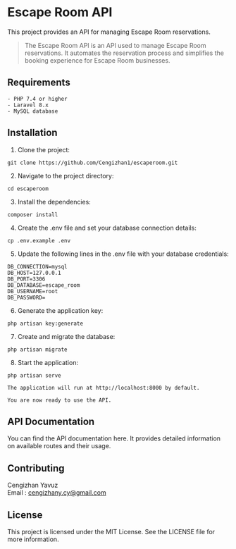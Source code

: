 # Escape Room API
This project provides an API for managing Escape Room reservations.
> The Escape Room API is an API used
> to manage Escape Room reservations.
> It automates the reservation process and simplifies
> the booking experience for Escape Room businesses.

## Requirements
```
- PHP 7.4 or higher
- Laravel 8.x
- MySQL database
```

## Installation
1. Clone the project:

```
git clone https://github.com/Cengizhan1/escaperoom.git
``` 
2. Navigate to the project directory:

```
cd escaperoom
``` 
3. Install the dependencies:

```
composer install
``` 
4. Create the .env file and set your database connection details:

```
cp .env.example .env
``` 
5. Update the following lines in the .env file with your database credentials:

```
DB_CONNECTION=mysql
DB_HOST=127.0.0.1
DB_PORT=3306
DB_DATABASE=escape_room
DB_USERNAME=root
DB_PASSWORD=
``` 
6. Generate the application key:

```
php artisan key:generate
``` 

7. Create and migrate the database:

```
php artisan migrate
``` 

8. Start the application:

```
php artisan serve
``` 
    The application will run at http://localhost:8000 by default.
    
    You are now ready to use the API.

## API Documentation
You can find the API documentation here. 
It provides detailed information on available routes and their usage.

## Contributing
Cengizhan Yavuz \
Email : cengizhany.cy@gmail.com
## License
This project is licensed under the MIT License. See the LICENSE file for more information.
